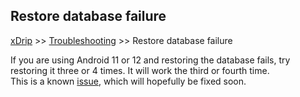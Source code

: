 ## Restore database failure
[xDrip](../README.md) >> [Troubleshooting](./Troubleshooting_page) >> Restore database failure  
  
If you are using Android 11 or 12 and restoring the database fails, try restoring it three or 4 times.  It will work the third or fourth time.  
This is a known [issue](https://github.com/NightscoutFoundation/xDrip/issues/1705), which will hopefully be fixed soon.    
